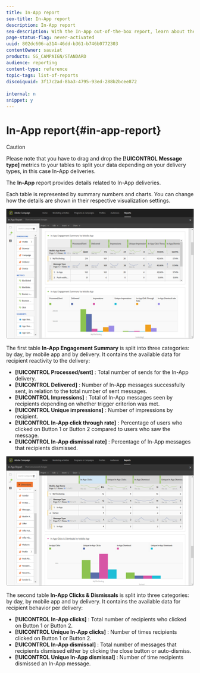 ```yaml
---
title: In-App report
seo-title: In-App report
description: In-App report
seo-description: With the In-App out-of-the-box report, learn about the success of your In-app messages.
page-status-flag: never-activated
uuid: 802dc606-a314-46dd-b361-b746b0772303
contentOwner: sauviat
products: SG_CAMPAIGN/STANDARD
audience: reporting
content-type: reference
topic-tags: list-of-reports
discoiquuid: 3f17c2ad-8ba3-4795-93ed-288b2bcee872

internal: n
snippet: y
---
```


# In-App report{#in-app-report}

>[!CAUTION]
>
>Please note that you have to drag and drop the **[!UICONTROL Message type]** metrics to your tables to split your data depending on your delivery types, in this case In-App deliveries.

The **In-App** report provides details related to In-App deliveries.

Each table is represented by summary numbers and charts. You can change how the details are shown in their respective visualization settings.

![](assets/inapp_report.png)

The first table **In-App Engagement Summary** is split into three categories: by day, by mobile app and by delivery. It contains the available data for recipient reactivity to the delivery:

* **[!UICONTROL Processed/sent]** : Total number of sends for the In-App delivery.
* **[!UICONTROL Delivered]** : Number of In-App messages successfully sent, in relation to the total number of sent messages.
* **[!UICONTROL Impressions]** : Total of In-App messages seen by recipients depending on whether trigger criterion was met. 
* **[!UICONTROL Unique impressions]** : Number of impressions by recipient.
* **[!UICONTROL In-App click through rate]** : Percentage of users who clicked on Button 1 or Button 2 compared to users who saw the message.
* **[!UICONTROL In-App dismissal rate]** : Percentage of In-App messages that recipients dismissed.

![](assets/inapp_report_1.png)

The second table **In-App Clicks & Dismissals** is split into three categories: by day, by mobile app and by delivery. It contains the available data for recipient behavior per delivery:

* **[!UICONTROL In-App clicks]** : Total number of recipients who clicked on Button 1 or Button 2.
* **[!UICONTROL Unique In-App clicks]** : Number of times recipients clicked on Button 1 or Button 2.
* **[!UICONTROL In-App dismissal]** : Total number of messages that recipients dismissed either by clicking the close button or auto-dismiss.
* **[!UICONTROL Unique In-App dismissal]** : Number of time recipients dismissed an In-App message.

